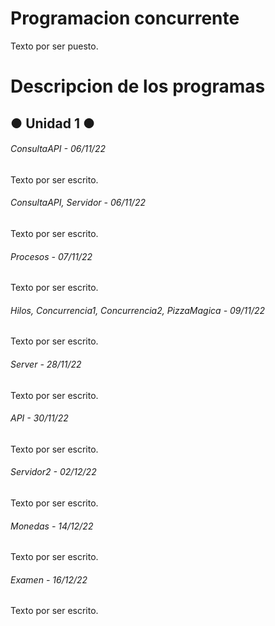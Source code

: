# Programacion concurrente

<!--Formato de descripción de repositorios-->

<!----Descripción---->
Texto por ser puesto.
<!----Separador de la descripción ---->

<!----Notas---->

<!----Separador de las notas---->

<!----Directorio con descripcion de los programas---->
# Descripcion de los programas
## ● Unidad 1 ●
###### ConsultaAPI - 06/11/22
Texto por ser escrito.

<!----Separador---->

###### ConsultaAPI, Servidor - 06/11/22
Texto por ser escrito.

<!----Separador---->

###### Procesos - 07/11/22
Texto por ser escrito.

<!----Separador---->

###### Hilos, Concurrencia1, Concurrencia2, PizzaMagica - 09/11/22
Texto por ser escrito.

<!----Separador---->

###### Server - 28/11/22
Texto por ser escrito.

<!----Separador---->

###### API - 30/11/22
Texto por ser escrito.

<!----Separador---->

###### Servidor2 - 02/12/22
Texto por ser escrito.

<!----Separador---->

###### Monedas - 14/12/22
Texto por ser escrito.

<!----Separador---->

###### Examen - 16/12/22
Texto por ser escrito.
<!----Separador del directorio con descripcion de los programas---->